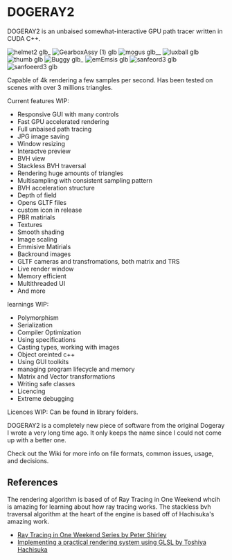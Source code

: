 # DOGERAY2
DOGERAY2 is an unbaised somewhat-interactive GPU path tracer written in CUDA C++.

![helmet2 glb_](https://user-images.githubusercontent.com/72355251/161661800-df3f2fca-2034-46a6-b702-e8c6b82af441.jpg)
![GearboxAssy (1) glb](https://user-images.githubusercontent.com/72355251/161661814-e9ddb8ae-53cd-4c35-a5b0-3c3e4ce50bd9.jpg)
![mogus glb__](https://user-images.githubusercontent.com/72355251/161661828-ebbf0937-c3d9-45fe-9c1b-04a4def6ea04.jpg)
![luxball glb](https://user-images.githubusercontent.com/72355251/161661875-63df6d28-b52e-4fe7-b0e1-f6ca7c754d90.jpg)
![thumb glb](https://user-images.githubusercontent.com/72355251/161662100-c9f32d2a-4482-48de-8c8b-896572c94c89.jpg)
![Buggy glb_](https://user-images.githubusercontent.com/72355251/161662110-f6a3a737-bb88-47e9-852c-e7659fb993a6.jpg)
![emEmsis glb](https://user-images.githubusercontent.com/72355251/161662123-0e2f2a36-07ac-458d-a53f-ac24bf7c0262.jpg)
![sanfeord3 glb](https://user-images.githubusercontent.com/72355251/161662151-00874970-4682-4cf4-b90b-a47bcc91224e.jpg)
![sanfoeerd3 glb](https://user-images.githubusercontent.com/72355251/161662170-362b9774-f766-42c8-81b0-30444fd884d6.jpg)

Capable of 4k rendering a few samples per second. Has been tested on scenes with over 3 millions triangles.


Current features WIP:
* Responsive GUI with many controls
* Fast GPU accelerated rendering
* Full unbaised path tracing
* JPG image saving
* Window resizing
* Interactve preview
* BVH view
* Stackless BVH traversal
* Rendering huge amounts of triangles
* Multisampling with consistent sampling pattern
* BVH acceleration structure
* Depth of field
* Opens GLTF files
* custom icon in release
* PBR matirials
* Textures
* Smooth shading
* Image scaling
* Emmisive Matirials
* Backround images
* GLTF cameras and transfromations, both matrix and TRS
* Live render window
* Memory efficient
* Multithreaded UI
* And more


learnings WIP:
* Polymorphism
* Serialization
* Compiler Optimization
* Using specifications
* Casting types, working with images
* Object oreinted c++
* Using GUI toolkits
* managing program lifecycle and memory
* Matrix and Vector transformations
* Writing safe classes
* Licencing
* Extreme debugging

Licences WIP:
Can be found in library folders.

DOGERAY2 is a completely new piece of software from the original Dogeray I wrote a very long time ago. It only keeps the name since I could not come up with a better one.

Check out the Wiki for more info on file formats, common issues, usage, and decisions.


## References
The rendering algorithm is based of of Ray Tracing in One Weekend whcih is amazing for learning about how ray tracing works. The stackless bvh traversal algorithm at the heart of the engine is based off of Hachisuka's amazing work.
 * [Ray Tracing in One Weekend Series by Peter Shirley](https://raytracing.github.io/)
 * [Implementing a practical rendering system using GLSL by Toshiya Hachisuka](https://cs.uwaterloo.ca/~thachisu/tdf2015.pdf) 
